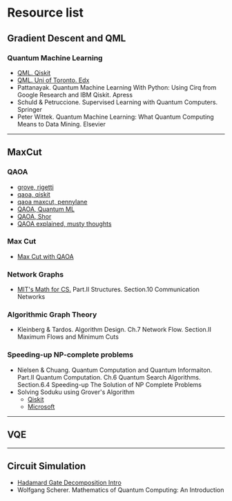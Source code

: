 # Resource list

## Gradient Descent and QML
### Quantum Machine Learning
- [QML. Qiskit](https://www.youtube.com/watch?v=OKbcJCUx6xA)
- [QML. Uni of Toronto. Edx](https://www.edx.org/course/quantum-machine-learning?source=aw&awc=6798_1611938187_c31541afe17e5110423f58df0946958f&utm_source=aw&utm_medium=affiliate_partner&utm_content=text-link&utm_term=301045_https%3A%2F%2Fwww.class-central.com%2F)
- Pattanayak. Quantum Machine Learning With Python: Using Cirq from Google Research and IBM Qiskit. Apress
- Schuld & Petruccione. Supervised Learning with Quantum Computers. Springer
- Peter Wittek. Quantum Machine Learning: What Quantum Computing Means to Data Mining. Elsevier

___

## MaxCut

### QAOA
- [grove, rigetti](https://github.com/rigetti/grove)
- [qaoa, qiskit](https://qiskit.org/textbook/ch-applications/qaoa.html#2-Examples:-)
- [qaoa maxcut, pennylane](https://pennylane.ai/qml/demos/tutorial_qaoa_maxcut.html)
- [QAOA, Quantum ML](https://www.youtube.com/watch?v=N8e5nAk6KBQ)
- [QAOA, Shor](https://www.youtube.com/watch?v=HHIWUi3GmdM)
- [QAOA explained, musty thoughts](https://www.mustythoughts.com/quantum-approximate-optimization-algorithm-explained)

### Max Cut
- [Max Cut with QAOA](https://medium.com/@gerrard.gaurav/qaoa-explained-with-max-example-632a3f101f12#:~:text=Applying%20QAOA%20to%20MAXCUT%3A,in%20opposite%20sets%20is%20maximized.)

### Network Graphs
- [MIT's Math for CS.](https://ocw.mit.edu/courses/electrical-engineering-and-computer-science/6-042j-mathematics-for-computer-science-spring-2015/readings/MIT6_042JS15_textbook.pdf) Part.II Structures. Section.10 Communication Networks

### Algorithmic Graph Theory
- Kleinberg & Tardos. Algorithm Design. Ch.7 Network Flow. Section.II Maximum Flows and Minimum Cuts

### Speeding-up NP-complete problems
- Nielsen & Chuang. Quantum Computation and Quantum Informaiton. Part.II Quantum Computation. Ch.6 Quantum Search Algorithms. Section.6.4 Speeding-up The Solution of NP Complete Problems
- Solving Soduku using Grover's Algorithm
  - [Qiskit](https://qiskit.org/textbook/ch-algorithms/grover.html#sudoku)
  - [Microsoft](https://docs.microsoft.com/en-us/samples/microsoft/quantum/solving-sudoku-using-grovers-algorithm/)

___

## VQE

___

## Circuit Simulation
- [Hadamard Gate Decomposition Intro](http://einsteinrelativelyeasy.com/index.php/quantum-mechanics/164-hadamard-gate-decomposition)
- Wolfgang Scherer. Mathematics of Quantum Computing: An Introduction

